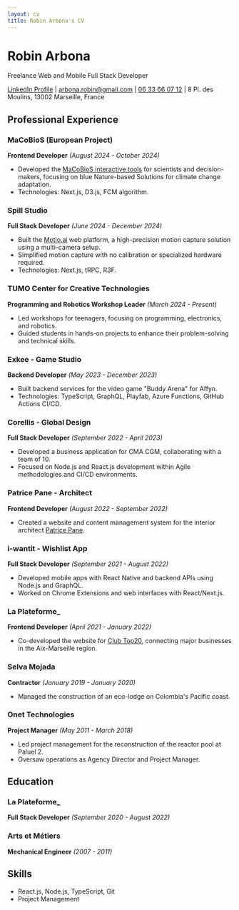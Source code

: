 ```yaml
---
layout: cv
title: Robin Arbona's CV
---
```


# Robin Arbona
Freelance Web and Mobile Full Stack Developer

<div id="webaddress">
<a href="https://www.linkedin.com/in/robin-arbona-7669761a2/">LinkedIn Profile</a>
| <a href="mailto:arbona.robin@gmail.com">arbona.robin@gmail.com</a>
| <a href="tel:+33633660712">06 33 66 07 12</a>
| 8 Pl. des Moulins, 13002 Marseille, France
</div>

## Professional Experience

### MaCoBioS (European Project)
**Frontend Developer** *(August 2024 - October 2024)*
- Developed the [MaCoBioS interactive tools](https://iopr.vercel.app/en) for scientists and decision-makers, focusing on blue Nature-based Solutions for climate change adaptation.
- Technologies: Next.js, D3.js, FCM algorithm.

### Spill Studio
**Full Stack Developer** *(June 2024 - December 2024)*
- Built the [Motio.ai](https://www.motio.ai/) web platform, a high-precision motion capture solution using a multi-camera setup.
- Simplified motion capture with no calibration or specialized hardware required.
- Technologies: Next.js, tRPC, R3F.

### TUMO Center for Creative Technologies
**Programming and Robotics Workshop Leader** *(March 2024 - Present)*
- Led workshops for teenagers, focusing on programming, electronics, and robotics.
- Guided students in hands-on projects to enhance their problem-solving and technical skills.

### Exkee - Game Studio
**Backend Developer** *(May 2023 - December 2023)*
- Built backend services for the video game "Buddy Arena" for Affyn.
- Technologies: TypeScript, GraphQL, Playfab, Azure Functions, GitHub Actions CI/CD.

### Corellis - Global Design
**Full Stack Developer** *(September 2022 - April 2023)*
- Developed a business application for CMA CGM, collaborating with a team of 10.
- Focused on Node.js and React.js development within Agile methodologies and CI/CD environments.

### Patrice Pane - Architect
**Frontend Developer** *(August 2022 - September 2022)*
- Created a website and content management system for the interior architect [Patrice Pane](https://www.patricepane.com/).

### i-wantit - Wishlist App
**Full Stack Developer** *(September 2021 - August 2022)*
- Developed mobile apps with React Native and backend APIs using Node.js and GraphQL.
- Worked on Chrome Extensions and web interfaces with React/Next.js.

### La Plateforme_
**Frontend Developer** *(April 2021 - January 2022)*
- Co-developed the website for [Club Top20](https://clubtop20.com/), connecting major businesses in the Aix-Marseille region.

### Selva Mojada
**Contractor** *(January 2019 - January 2020)*
- Managed the construction of an eco-lodge on Colombia's Pacific coast.

### Onet Technologies
**Project Manager** *(May 2011 - March 2018)*
- Led project management for the reconstruction of the reactor pool at Paluel 2.
- Oversaw operations as Agency Director and Project Manager.

## Education

### La Plateforme_
**Full Stack Developer** *(September 2020 - August 2022)*

### Arts et Métiers
**Mechanical Engineer** *(2007 - 2011)*

## Skills

- React.js, Node.js, TypeScript, Git
- Project Management